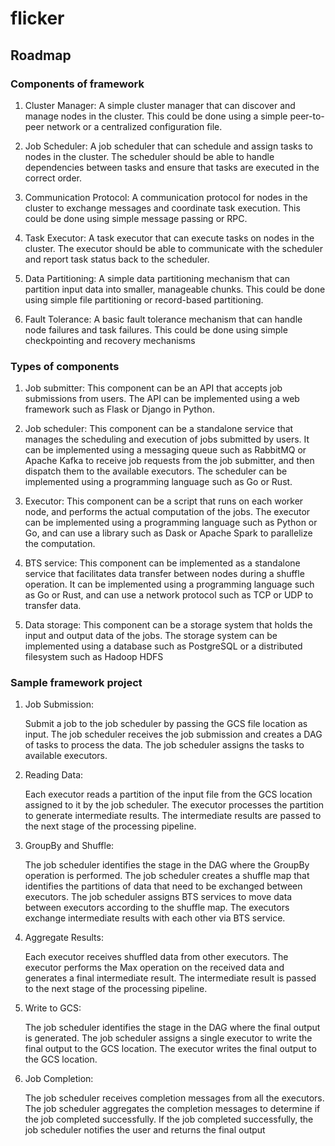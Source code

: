 # flicker

## Roadmap
### Components of framework
1. Cluster Manager: A simple cluster manager that can discover and manage nodes in the cluster. This could be done using a simple peer-to-peer network or a centralized configuration file.

2. Job Scheduler: A job scheduler that can schedule and assign tasks to nodes in the cluster. The scheduler should be able to handle dependencies between tasks and ensure that tasks are executed in the correct order.

3. Communication Protocol: A communication protocol for nodes in the cluster to exchange messages and coordinate task execution. This could be done using simple message passing or RPC.

4. Task Executor: A task executor that can execute tasks on nodes in the cluster. The executor should be able to communicate with the scheduler and report task status back to the scheduler.

5. Data Partitioning: A simple data partitioning mechanism that can partition input data into smaller, manageable chunks. This could be done using simple file partitioning or record-based partitioning.

6. Fault Tolerance: A basic fault tolerance mechanism that can handle node failures and task failures. This could be done using simple checkpointing and recovery mechanisms


### Types of components
1. Job submitter: This component can be an API that accepts job submissions from users. The API can be implemented using a web framework such as Flask or Django in Python.

2. Job scheduler: This component can be a standalone service that manages the scheduling and execution of jobs submitted by users. It can be implemented using a messaging queue such as RabbitMQ or Apache Kafka to receive job requests from the job submitter, and then dispatch them to the available executors. The scheduler can be implemented using a programming language such as Go or Rust.

3. Executor: This component can be a script that runs on each worker node, and performs the actual computation of the jobs. The executor can be implemented using a programming language such as Python or Go, and can use a library such as Dask or Apache Spark to parallelize the computation.

4. BTS service: This component can be implemented as a standalone service that facilitates data transfer between nodes during a shuffle operation. It can be implemented using a programming language such as Go or Rust, and can use a network protocol such as TCP or UDP to transfer data.

5. Data storage: This component can be a storage system that holds the input and output data of the jobs. The storage system can be implemented using a database such as PostgreSQL or a distributed filesystem such as Hadoop HDFS


### Sample framework project
1. Job Submission:

    Submit a job to the job scheduler by passing the GCS file location as input.
    The job scheduler receives the job submission and creates a DAG of tasks to process the data.
    The job scheduler assigns the tasks to available executors.

2. Reading Data:

    Each executor reads a partition of the input file from the GCS location assigned to it by the job scheduler.
    The executor processes the partition to generate intermediate results.
    The intermediate results are passed to the next stage of the processing pipeline.

3. GroupBy and Shuffle:

    The job scheduler identifies the stage in the DAG where the GroupBy operation is performed.
    The job scheduler creates a shuffle map that identifies the partitions of data that need to be exchanged between executors.
    The job scheduler assigns BTS services to move data between executors according to the shuffle map.
    The executors exchange intermediate results with each other via BTS service.

4. Aggregate Results:

    Each executor receives shuffled data from other executors.
    The executor performs the Max operation on the received data and generates a final intermediate result.
    The intermediate result is passed to the next stage of the processing pipeline.

5. Write to GCS:

    The job scheduler identifies the stage in the DAG where the final output is generated.
    The job scheduler assigns a single executor to write the final output to the GCS location.
    The executor writes the final output to the GCS location.

6. Job Completion:

    The job scheduler receives completion messages from all the executors.
    The job scheduler aggregates the completion messages to determine if the job completed successfully.
    If the job completed successfully, the job scheduler notifies the user and returns the final output
